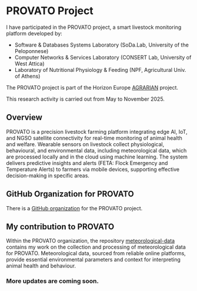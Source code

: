 # PROVATO Project

I have participated in the PROVATO project, a smart livestock monitoring platform developed by:

- Software & Databases Systems Laboratory (SoDa.Lab, University of the Peloponnese)
- Computer Networks & Services Laboratory (CONSERT Lab, University of West Attica)
- Laboratory of Nutritional Physiology & Feeding (NPF, Agricultural Univ. of Athens)

The PROVATO project is part of the Horizon Europe [AGRARIAN](https://agrarian-project.eu/) project.

This research activity is carried out from May to November 2025.

## Overview
PROVATO is a precision livestock farming platform integrating edge AI, IoT, and NGSO satellite connectivity for real-time monitoring of animal health and welfare. Wearable sensors on livestock collect physiological, behavioural, and environmental data, including meteorological data, which are processed locally and in the cloud using machine learning. The system delivers predictive insights and alerts (FETA: Flock Emergency and Temperature Alerts) to farmers via mobile devices, supporting effective decision-making in specific areas.

## GitHub Organization for PROVATO
There is a [GitHub organization](https://github.com/Project-Provato/meteorological-data) for the PROVATO project.

## My contribution to PROVATO
Within the PROVATO organization, the repository [meteorological-data](https://github.com/Project-Provato/meteorological-data) contains my work on the collection and processing of meteorological data for PROVATO. Meteorological data, sourced from reliable online platforms, provide essential environmental parameters and context for interpreting animal health and behaviour.

### More updates are coming soon.
